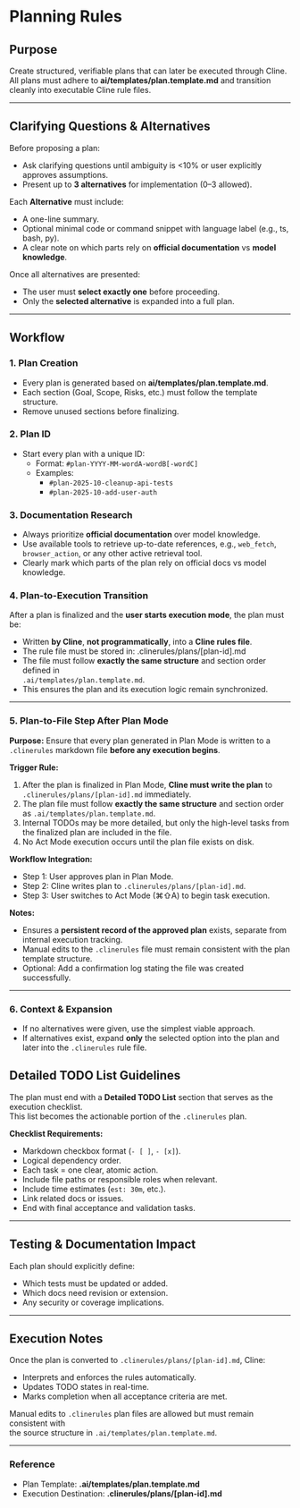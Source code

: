 # Planning Rules

## Purpose

Create structured, verifiable plans that can later be executed through Cline.  
All plans must adhere to **ai/templates/plan.template.md** and transition cleanly into executable Cline rule files.

---

## Clarifying Questions & Alternatives

Before proposing a plan:

- Ask clarifying questions until ambiguity is <10% or user explicitly approves assumptions.
- Present up to **3 alternatives** for implementation (0–3 allowed).

Each **Alternative** must include:

- A one-line summary.
- Optional minimal code or command snippet with language label (e.g., ts, bash, py).
- A clear note on which parts rely on **official documentation** vs **model knowledge**.

Once all alternatives are presented:

- The user must **select exactly one** before proceeding.
- Only the **selected alternative** is expanded into a full plan.

---

## Workflow

### 1. Plan Creation

- Every plan is generated based on **ai/templates/plan.template.md**.
- Each section (Goal, Scope, Risks, etc.) must follow the template structure.
- Remove unused sections before finalizing.

### 2. Plan ID

- Start every plan with a unique ID:
    - Format: `#plan-YYYY-MM-wordA-wordB[-wordC]`
    - Examples:
        - `#plan-2025-10-cleanup-api-tests`
        - `#plan-2025-10-add-user-auth`

### 3. Documentation Research

- Always prioritize **official documentation** over model knowledge.
- Use available tools to retrieve up-to-date references, e.g., `web_fetch`, `browser_action`, or any other active retrieval tool.
- Clearly mark which parts of the plan rely on official docs vs model knowledge.

### 4. Plan-to-Execution Transition

After a plan is finalized and the **user starts execution mode**, the plan must be:

- Written **by Cline**, **not programmatically**, into a **Cline rules file**.
- The rule file must be stored in:
  .clinerules/plans/[plan-id].md
- The file must follow **exactly the same structure** and section order defined in  
  `.ai/templates/plan.template.md`.
- This ensures the plan and its execution logic remain synchronized.

---

### 5. Plan-to-File Step After Plan Mode

**Purpose:** Ensure that every plan generated in Plan Mode is written to a `.clinerules` markdown file **before any execution begins**.

**Trigger Rule:**

1. After the plan is finalized in Plan Mode, **Cline must write the plan** to `.clinerules/plans/[plan-id].md` immediately.
2. The plan file must follow **exactly the same structure** and section order as `.ai/templates/plan.template.md`.
3. Internal TODOs may be more detailed, but only the high-level tasks from the finalized plan are included in the file.
4. No Act Mode execution occurs until the plan file exists on disk.

**Workflow Integration:**

- Step 1: User approves plan in Plan Mode.
- Step 2: Cline writes plan to `.clinerules/plans/[plan-id].md`.
- Step 3: User switches to Act Mode (⌘⇧A) to begin task execution.

**Notes:**

- Ensures a **persistent record of the approved plan** exists, separate from internal execution tracking.
- Manual edits to the `.clinerules` file must remain consistent with the plan template structure.
- Optional: Add a confirmation log stating the file was created successfully.

---

### 6. Context & Expansion

- If no alternatives were given, use the simplest viable approach.
- If alternatives exist, expand **only** the selected option into the plan and later into the `.clinerules` rule file.

## Detailed TODO List Guidelines

The plan must end with a **Detailed TODO List** section that serves as the execution checklist.  
This list becomes the actionable portion of the `.clinerules` plan.

**Checklist Requirements:**

- Markdown checkbox format (`- [ ]`, `- [x]`).
- Logical dependency order.
- Each task = one clear, atomic action.
- Include file paths or responsible roles when relevant.
- Include time estimates (`est: 30m`, etc.).
- Link related docs or issues.
- End with final acceptance and validation tasks.

---

## Testing & Documentation Impact

Each plan should explicitly define:

- Which tests must be updated or added.
- Which docs need revision or extension.
- Any security or coverage implications.

---

## Execution Notes

Once the plan is converted to `.clinerules/plans/[plan-id].md`, Cline:

- Interprets and enforces the rules automatically.
- Updates TODO states in real-time.
- Marks completion when all acceptance criteria are met.

Manual edits to `.clinerules` plan files are allowed but must remain consistent with  
the source structure in `.ai/templates/plan.template.md`.

---

### Reference

- Plan Template: **.ai/templates/plan.template.md**
- Execution Destination: **.clinerules/plans/[plan-id].md**
